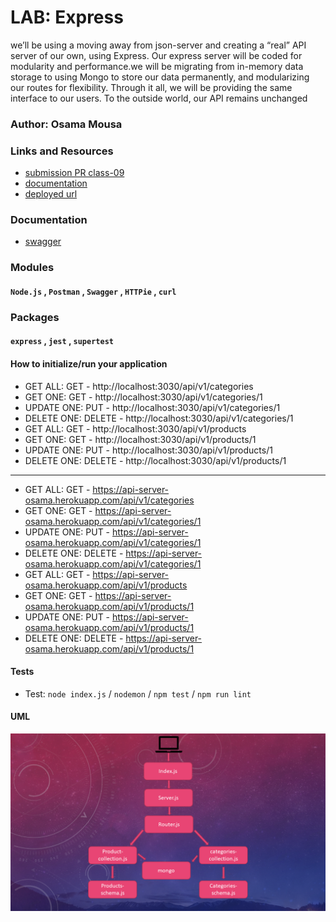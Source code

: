 # LAB: Express
we’ll be using a moving away from json-server and creating a “real” API server of our own, using Express. Our express server will be coded for modularity and performance.we will be migrating from in-memory data storage to using Mongo to store our data permanently, and modularizing our routes for flexibility. Through it all, we will be providing the same interface to our users. To the outside world, our API remains unchanged

### Author: Osama Mousa
### Links and Resources
- [submission PR class-09](https://github.com/401-advanced-javascript-osama/api-server/pull/7)
- [documentation](https://api-server-osama.herokuapp.com/docs)
- [deployed url](https://api-server-osama.herokuapp.com/)
### Documentation

* [swagger](https://app.swaggerhub.com/apis/osamamousa204/mongo-api/0.1)

### Modules
#### `Node.js` , `Postman` , `Swagger` , `HTTPie` , `curl`
### Packages
#### `express` , `jest` , `supertest`

#### How to initialize/run your application

- GET ALL: GET - http://localhost:3030/api/v1/categories
- GET ONE: GET - http://localhost:3030/api/v1/categories/1
- UPDATE ONE:  PUT - http://localhost:3030/api/v1/categories/1
- DELETE ONE: DELETE - http://localhost:3030/api/v1/categories/1
- GET ALL: GET - http://localhost:3030/api/v1/products
- GET ONE: GET - http://localhost:3030/api/v1/products/1
- UPDATE ONE:   PUT - http://localhost:3030/api/v1/products/1
- DELETE ONE: DELETE - http://localhost:3030/api/v1/products/1
-----------------
- GET ALL: GET - https://api-server-osama.herokuapp.com/api/v1/categories
- GET ONE: GET - https://api-server-osama.herokuapp.com/api/v1/categories/1
- UPDATE ONE:  PUT - https://api-server-osama.herokuapp.com/api/v1/categories/1
- DELETE ONE: DELETE - https://api-server-osama.herokuapp.com/api/v1/categories/1
- GET ALL: GET - https://api-server-osama.herokuapp.com/api/v1/products
- GET ONE: GET - https://api-server-osama.herokuapp.com/api/v1/products/1
- UPDATE ONE:   PUT - https://api-server-osama.herokuapp.com/api/v1/products/1
- DELETE ONE: DELETE - https://api-server-osama.herokuapp.com/api/v1/products/1

#### Tests

- Test: `node index.js` / `nodemon` / `npm test` / `npm run lint`

#### UML
![UML-Diagram](./uml/mongo2.png)
